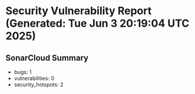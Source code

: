 # Security Vulnerability Report (Generated: Tue Jun  3 20:19:04 UTC 2025)


## SonarCloud Summary
* bugs: 1
* vulnerabilities: 0
* security_hotspots: 2

